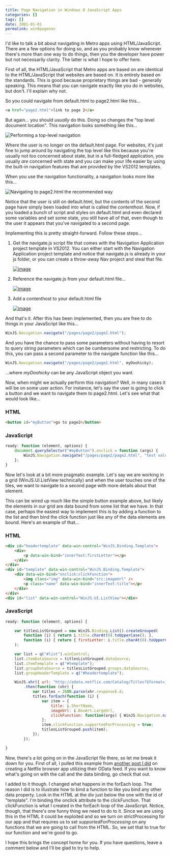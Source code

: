 ```yaml
---
title: Page Navigation in Windows 8 JavaScript Apps
categories: []
tags: []
date: 2001-01-01
permalink: win8pagenav
---
```


I'd like to talk a bit about navigating in Metro apps using HTML/JavaScript. There are a few options for doing so, and as you probably know whenever there's more than one way to do things, then you the developer have power but not necessarily clarity.  The latter is what I hope to offer here.

First of all, the HTML/JavaScript that Metro apps are based on are identical to the HTML/JavaScript that websites are based on. It is entirely based on the standards. This is good because proprietary things are bad - generally speaking. This means that you can navigate exactly like you do in websites, but don't. I'll explain why not.

So you could navigate from default.html to page2.html like this...

``` html
<a href="page2.html">link to page 2</a>
```

But again... you should _usually_ do this. Doing so changes the "top level document location". This navigation looks something like this...

![Performing a top-level navigation](http://codefoster.blob.core.windows.net/site/image/dd88c575a65b494bb66f7fdafc69bb0b/win8pagenav_01_1.png "Performing a top-level navigation.")

Where the user is no longer on the default.html page. For websites, it's just fine to jump around by navigating the top level like this because you're usually not too concerned about state, but in a full-fledged application, you usually _are_ concerned with state and you can make your life easier by using the built-in navigation features that are provided by the VS2012 templates.

When you use the navigation functionality, a navigation looks more like this...

![Navigating to page2.html the recommended way](http://codefoster.blob.core.windows.net/site/image/785fed727068463aa6c7f6cc846ad69e/win8pagenav_02_1.png "Navigating to page2.html the recommended way.")

Notice that the user is still on default.html, but the contents of the second page have simply been loaded into what is called the _contenthost_. Now, if you loaded a bunch of script and styles on default.html and even declared some variables and set some state, you still have all of that, even though to the user it appears that you've navigated to a second page.

Implementing this is pretty straight-forward. Follow these steps...

1.  Get the navigate.js script file that comes with the Navigation Application project template in VS2012\. You can either start with the Navigation Application project template and notice that navigate.js is already in your js folder, or you can create a throw-away Nav project and steal that file.

	[![](http://codefoster.blob.core.windows.net/site/image/f7c50c8e2beb45cba09992ab12701c66/win8pagenav_03_1.png "image")](http://{fix}/image.axd?picture=Windows-Live-Writer/Windows-8-HTMLJS/47E0B8FB/image.png)
2.  Reference the navigate.js from your default.html file...

	[![](http://codefoster.blob.core.windows.net/site/image/4c5c779b13324e439c25c9607d87b96e/win8pagenav_04_1.png "image")](http://{fix}/image.axd?picture=Windows-Live-Writer/Windows-8-HTMLJS/011C4153/image.png)
3.  Add a contenthost to your default.html file

	[![](http://codefoster.blob.core.windows.net/site/image/17c6c9800bf44e65a1e194640f768f5e/win8pagenav_05_1.png "image")](http://{fix}/image.axd?picture=Windows-Live-Writer/Windows-8-HTMLJS/5A50BBC3/image.png)

And that's it. After this has been implemented, then you are free to do things in your JavaScript like this...

``` js
WinJS.Navigation.navigate("/pages/page2/page2.html");
```

And you have the chance to pass some parameters without having to resort to query string parameters which can be cumbersome and restricting. To do this, you can pass a second parameter to the navigate function like this...

``` js
WinJS.Navigation.navigate("/pages/page2/page2.html", myDoohicky);
```

...where _myDoohicky_ can be any JavaScript object you want.

Now, when might we actually perform this navigation? Well, in many cases it will be on some user action. For instance, let's say the user is going to click a button and we want to navigate them to page2.html. Let's see what that would look like...

### **HTML**

``` html
<button id="myButton">go to page2</button>
```

### **JavaScript**

``` js
ready: function (element, options) {
    document.querySelector("#myButton").onclick = function (args) {
        WinJS.Navigation.navigate("/pages/page2/page2.html", "test value");
    };
}
```

Now let's look at a bit more pragmatic example. Let's say we are working in a grid (WinJS.UI.ListView technically) and when the user touches one of the tiles, we want to navigate to a second page with more details about that element.

This can be wired up much like the simple button example above, but likely the elements in our grid are data bound from some list that we have. In that case, perhaps the easiest way to implement this is by adding a function to the list and then bind the click function just like any of the data elements are bound. Here's an example of that...

### **HTML**

``` html
<div id="headertemplate" data-win-control="WinJS.Binding.Template">
    <div>
        <p data-win-bind="innerText:firstLetter"></p>
    </div>
</div>
<div id="template" data-win-control="WinJS.Binding.Template">
    <div data-win-bind="onclick:clickFunction">
        <img class="img" data-win-bind="src:imageUrl" />
        <p class="name" data-win-bind="innerText:title"></p>
    </div>
</div>
<div id="list" data-win-control="WinJS.UI.ListView"></div>
```

### **JavaScript**

``` js
ready: function (element, options) {

    var titlesListGrouped = new WinJS.Binding.List().createGrouped(
        function (i) { return i.title.charAt(0).toUpperCase(); },
        function (i) { return { firstLetter: i.title.charAt(0).toUpperCase() }; }
    );

    var list = q("#list").winControl;
    list.itemDataSource = titlesListGrouped.dataSource;
    list.itemTemplate = q("#template");
    list.groupDataSource = titlesListGrouped.groups.dataSource;
    list.groupHeaderTemplate = q("#headertemplate");

    WinJS.xhr({ url: "http://odata.netflix.com/Catalog/Titles?$format=json&amp;$top=200" })
        .then(function (xhr) {
            var titles = JSON.parse(xhr.response).d;
            titles.forEach(function (i) {
                var item = {
                    title: i.ShortName,
                    imageUrl: i.BoxArt.LargeUrl,
                    clickFunction: function(args) { WinJS.Navigation.navigate("/pages/page2/page2.html", item); }
                };
                item.clickFunction.supportedForProcessing = true;
                titlesListGrouped.push(item);
            });
        });

}
```

Now, there's a lot going on in the JavaScript file there, so let me break it down for you. First of all, I pulled this example from [another post I did](/netflixstage1) on creating a Netflix browser app utilizing their OData feed. If you want to know what's going on with the call and the data binding, go check that out.

I added to it though. I changed what happens in the forEach loop. The reason I did is to illustrate how to bind a function to like you bind any other data property. Look in the HTML at the div just below the one with the id of "template". I'm binding the onclick attribute to the clickFunction. That clickFunction is what I created in the forEach loop of the JavaScript. Notice, though, that there's one funny thing we need to do to it. Since we are using this in the HTML it could be exploited and so we turn on strictProcessing for our app and that requires us to set _supportedForProcessing_ on any functions that we are going to call from the HTML. So, we set that to true for our function and we're good to go.

I hope this brings the concept home for you. If you have questions, leave a comment below and I'll be glad to try to help.